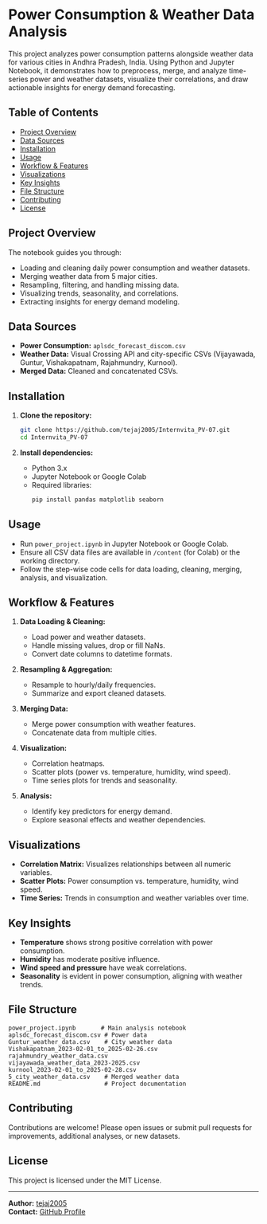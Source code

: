 # Power Consumption & Weather Data Analysis

This project analyzes power consumption patterns alongside weather data for various cities in Andhra Pradesh, India. Using Python and Jupyter Notebook, it demonstrates how to preprocess, merge, and analyze time-series power and weather datasets, visualize their correlations, and draw actionable insights for energy demand forecasting.

## Table of Contents

- [Project Overview](#project-overview)
- [Data Sources](#data-sources)
- [Installation](#installation)
- [Usage](#usage)
- [Workflow & Features](#workflow--features)
- [Visualizations](#visualizations)
- [Key Insights](#key-insights)
- [File Structure](#file-structure)
- [Contributing](#contributing)
- [License](#license)

## Project Overview

The notebook guides you through:
- Loading and cleaning daily power consumption and weather datasets.
- Merging weather data from 5 major cities.
- Resampling, filtering, and handling missing data.
- Visualizing trends, seasonality, and correlations.
- Extracting insights for energy demand modeling.

## Data Sources

- **Power Consumption:** `aplsdc_forecast_discom.csv`
- **Weather Data:** Visual Crossing API and city-specific CSVs (Vijayawada, Guntur, Vishakapatnam, Rajahmundry, Kurnool).
- **Merged Data:** Cleaned and concatenated CSVs.

## Installation

1. **Clone the repository:**
   ```bash
   git clone https://github.com/tejaj2005/Internvita_PV-07.git
   cd Internvita_PV-07
   ```

2. **Install dependencies:**
   - Python 3.x
   - Jupyter Notebook or Google Colab
   - Required libraries:
     ```bash
     pip install pandas matplotlib seaborn
     ```

## Usage

- Run `power_project.ipynb` in Jupyter Notebook or Google Colab.
- Ensure all CSV data files are available in `/content` (for Colab) or the working directory.
- Follow the step-wise code cells for data loading, cleaning, merging, analysis, and visualization.

## Workflow & Features

1. **Data Loading & Cleaning:**
   - Load power and weather datasets.
   - Handle missing values, drop or fill NaNs.
   - Convert date columns to datetime formats.

2. **Resampling & Aggregation:**
   - Resample to hourly/daily frequencies.
   - Summarize and export cleaned datasets.

3. **Merging Data:**
   - Merge power consumption with weather features.
   - Concatenate data from multiple cities.

4. **Visualization:**
   - Correlation heatmaps.
   - Scatter plots (power vs. temperature, humidity, wind speed).
   - Time series plots for trends and seasonality.

5. **Analysis:**
   - Identify key predictors for energy demand.
   - Explore seasonal effects and weather dependencies.

## Visualizations

- **Correlation Matrix:** Visualizes relationships between all numeric variables.
- **Scatter Plots:** Power consumption vs. temperature, humidity, wind speed.
- **Time Series:** Trends in consumption and weather variables over time.

## Key Insights

- **Temperature** shows strong positive correlation with power consumption.
- **Humidity** has moderate positive influence.
- **Wind speed and pressure** have weak correlations.
- **Seasonality** is evident in power consumption, aligning with weather trends.

## File Structure

```
power_project.ipynb       # Main analysis notebook
aplsdc_forecast_discom.csv # Power data
Guntur_weather_data.csv    # City weather data
Vishakapatnam_2023-02-01_to_2025-02-26.csv
rajahmundry_weather_data.csv
vijayawada_weather_data_2023-2025.csv
kurnool_2023-02-01_to_2025-02-28.csv
5_city_weather_data.csv    # Merged weather data
README.md                  # Project documentation
```

## Contributing

Contributions are welcome! Please open issues or submit pull requests for improvements, additional analyses, or new datasets.

## License

This project is licensed under the MIT License.

---

**Author:** [tejaj2005](https://github.com/tejaj2005)  
**Contact:** [GitHub Profile](https://github.com/tejaj2005)